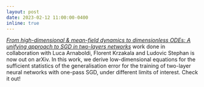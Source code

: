 ```yaml
---
layout: post
date: 2023-02-12 11:00:00-0400
inline: true
---
```


[*From high-dimensional & mean-field dynamics to dimensionless ODEs: A unifying approach to SGD in two-layers networks*](https://arxiv.org/abs/2302.05882) work done in collaboration with Luca Arnaboldi, Florent Krzakala and Ludovic Stephan is now out on arXiv. In this work, we derive low-dimensional equations for the sufficient statistics of the generalisation error for the training of two-layer neural networks with one-pass SGD, under different limits of interest. Check it out!

